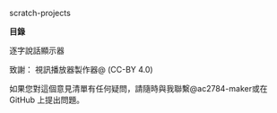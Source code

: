 scratch-projects

**目錄**

逐字說話顯示器

致謝：
視訊播放器製作器@ (CC-BY 4.0)


如果您對這個意見清單有任何疑問，請隨時與我聯繫@ac2784-maker或在 GitHub 上提出問題。
